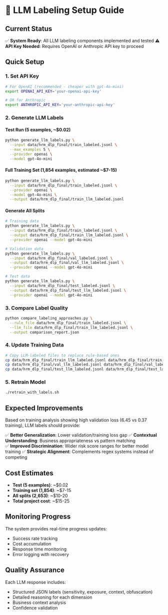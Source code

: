 # 🤖 LLM Labeling Setup Guide

## Current Status
✅ **System Ready**: All LLM labeling components implemented and tested
⚠️ **API Key Needed**: Requires OpenAI or Anthropic API key to proceed

## Quick Setup

### 1. Set API Key
```bash
# For OpenAI (recommended - cheaper with gpt-4o-mini)
export OPENAI_API_KEY='your-openai-api-key'

# OR for Anthropic
export ANTHROPIC_API_KEY='your-anthropic-api-key'
```

### 2. Generate LLM Labels

#### Test Run (5 examples, ~$0.02)
```bash
python generate_llm_labels.py \
  --input data/hrm_dlp_final/train_labeled.jsonl \
  --max_examples 5 \
  --provider openai \
  --model gpt-4o-mini
```

#### Full Training Set (1,854 examples, estimated ~$7-15)
```bash
python generate_llm_labels.py \
  --input data/hrm_dlp_final/train_labeled.jsonl \
  --provider openai \
  --model gpt-4o-mini \
  --output data/hrm_dlp_final/train_llm_labeled.jsonl
```

#### Generate All Splits
```bash
# Training data
python generate_llm_labels.py \
  --input data/hrm_dlp_final/train_labeled.jsonl \
  --output data/hrm_dlp_final/train_llm_labeled.jsonl \
  --provider openai --model gpt-4o-mini

# Validation data  
python generate_llm_labels.py \
  --input data/hrm_dlp_final/val_labeled.jsonl \
  --output data/hrm_dlp_final/val_llm_labeled.jsonl \
  --provider openai --model gpt-4o-mini

# Test data
python generate_llm_labels.py \
  --input data/hrm_dlp_final/test_labeled.jsonl \
  --output data/hrm_dlp_final/test_llm_labeled.jsonl \
  --provider openai --model gpt-4o-mini
```

### 3. Compare Label Quality
```bash
python compare_labeling_approaches.py \
  --rule_file data/hrm_dlp_final/train_labeled.jsonl \
  --llm_file data/hrm_dlp_final/train_llm_labeled.jsonl \
  --output comparison_report.json
```

### 4. Update Training Data
```bash
# Copy LLM-labeled files to replace rule-based ones
cp data/hrm_dlp_final/train_llm_labeled.jsonl data/hrm_dlp_final/train_labeled.jsonl
cp data/hrm_dlp_final/val_llm_labeled.jsonl data/hrm_dlp_final/val_labeled.jsonl
cp data/hrm_dlp_final/test_llm_labeled.jsonl data/hrm_dlp_final/test_labeled.jsonl
```

### 5. Retrain Model
```bash
./retrain_with_labels.sh
```

## Expected Improvements

Based on training analysis showing high validation loss (6.45 vs 0.37 training), LLM labels should provide:

✅ **Better Generalization**: Lower validation/training loss gap
✅ **Contextual Understanding**: Business appropriateness vs pattern matching  
✅ **Improved Discrimination**: Wider risk score ranges for better model training
✅ **Strategic Alignment**: Complements regex systems instead of competing

## Cost Estimates

- **Test (5 examples)**: ~$0.02
- **Training set (1,854)**: ~$7-15  
- **All splits (2,653)**: ~$10-20
- **Total project cost**: ~$15-25

## Monitoring Progress

The system provides real-time progress updates:
- Success rate tracking
- Cost accumulation  
- Response time monitoring
- Error logging with recovery

## Quality Assurance

Each LLM response includes:
- Structured JSON labels (sensitivity, exposure, context, obfuscation)
- Detailed reasoning for each dimension
- Business context analysis
- Confidence validation